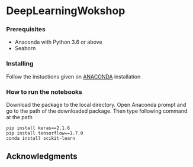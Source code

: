 # DeepLearningWokshop

### Prerequisites

- Anaconda with Python 3.6 or above
- Seaborn 

### Installing
Follow the instuctions given on [ANACONDA](https://www.continuum.io/downloads/) installation

### How to run the notebooks

Download the package to the local directory. Open Anaconda prompt and go to the path of the downloaded package. Then
type following command at the path

```
pip install keras==2.1.6
pip install tensorflow==1.7.0
conda install scikit-learn
```
## Acknowledgments

